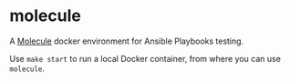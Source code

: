 molecule
======================================

A [Molecule](http://molecule.readthedocs.org/en/latest/) docker environment for Ansible Playbooks testing.  

Use `make start` to run a local Docker container, from where you can use `molecule`.